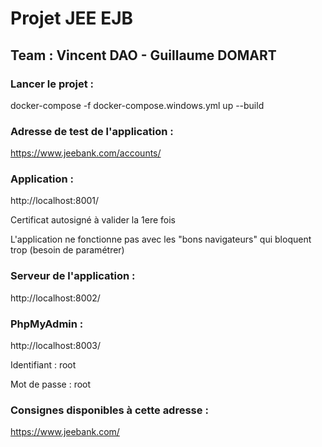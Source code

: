 # Projet JEE EJB 
## Team : Vincent DAO - Guillaume DOMART

### Lancer le projet : 
docker-compose -f docker-compose.windows.yml up --build
### Adresse de test de l'application : 
https://www.jeebank.com/accounts/
### Application : 
http://localhost:8001/

Certificat autosigné à valider la 1ere fois

L'application ne fonctionne pas avec les "bons navigateurs" qui bloquent trop (besoin de paramétrer)
### Serveur de l'application : 
http://localhost:8002/
### PhpMyAdmin : 
http://localhost:8003/

Identifiant : root

Mot de passe : root

### Consignes disponibles à cette adresse : 
https://www.jeebank.com/